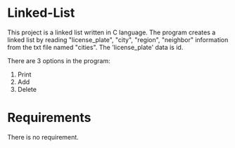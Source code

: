 # Linked-List
This project is a linked list written in C language. 
The program creates a linked list by reading "license_plate", "city", "region", "neighbor" information from the txt file named "cities". 
The 'license_plate' data is id. 

There are 3 options in the program: 
  1. Print 
  2. Add 
  3. Delete

# Requirements
There is no requirement.

